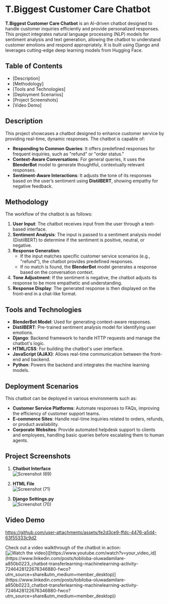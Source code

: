 # T.Biggest Customer Care Chatbot

**T.Biggest Customer Care Chatbot** is an AI-driven chatbot designed to handle customer inquiries efficiently and provide personalized responses. This project integrates natural language processing (NLP) models for sentiment analysis and text generation, allowing the chatbot to understand customer emotions and respond appropriately. It is built using Django and leverages cutting-edge deep learning models from Hugging Face.

## Table of Contents

- [Description]
- [Methodology]
- [Tools and Technologies]
- [Deployment Scenarios]
- [Project Screenshots]
- [Video Demo]

## Description

This project showcases a chatbot designed to enhance customer service by providing real-time, dynamic responses. The chatbot is capable of:
- **Responding to Common Queries**: It offers predefined responses for frequent inquiries, such as "refund" or "order status."
- **Context-Aware Conversations**: For general queries, it uses the **BlenderBot** model to generate thoughtful, contextually relevant responses.
- **Sentiment-Aware Interactions**: It adjusts the tone of its responses based on the user’s sentiment using **DistilBERT**, showing empathy for negative feedback.

## Methodology

The workflow of the chatbot is as follows:

1. **User Input**: The chatbot receives input from the user through a text-based interface.
2. **Sentiment Analysis**: The input is passed to a sentiment analysis model (DistilBERT) to determine if the sentiment is positive, neutral, or negative.
3. **Response Generation**:
   - If the input matches specific customer service scenarios (e.g., "refund"), the chatbot provides predefined responses.
   - If no match is found, the **BlenderBot** model generates a response based on the conversation context.
4. **Tone Adjustment**: If the sentiment is negative, the chatbot adjusts its response to be more empathetic and understanding.
5. **Response Display**: The generated response is then displayed on the front-end in a chat-like format.

## Tools and Technologies

- **BlenderBot Model**: Used for generating context-aware responses.
- **DistilBERT**: Pre-trained sentiment analysis model for identifying user emotions.
- **Django**: Backend framework to handle HTTP requests and manage the chatbot's logic.
- **HTML/CSS**: For building the chatbot's user interface.
- **JavaScript (AJAX)**: Allows real-time communication between the front-end and backend.
- **Python**: Powers the backend and integrates the machine learning models.

## Deployment Scenarios

This chatbot can be deployed in various environments such as:

- **Customer Service Platforms**: Automate responses to FAQs, improving the efficiency of customer support teams.
- **E-commerce Sites**: Handle real-time inquiries related to orders, refunds, or product availability.
- **Corporate Websites**: Provide automated helpdesk support to clients and employees, handling basic queries before escalating them to human agents.

## Project Screenshots

1. **Chatbot Interface**  
![Screenshot (69)](https://github.com/user-attachments/assets/7d35d0c8-1622-4c84-9ed6-d1c37fa6f359)

2. **HTML File**  
![Screenshot (71)](https://github.com/user-attachments/assets/3475fe24-0652-4a23-adaf-772e85d860d8)

3. **Django Settings.py**   
![Screenshot (70)](https://github.com/user-attachments/assets/01539963-2257-4cbd-ab63-c28a3fadf159)

## Video Demo


https://github.com/user-attachments/assets/fe2d3ce9-ffdc-4476-a5d4-63f55333c9d2


Check out a video walkthrough of the chatbot in action:  
[![Watch the video]([[https://img.youtube.com/vi/your_video_id/maxresdefault.jpg](https://www.linkedin.com/posts/tobiloba-oluwadamilare-a850b0223_chatbot-transferlearning-machinelearning-activity-7246428122676346880-fwco?utm_source=share&utm_medium=member_desktop))]([https://www.youtube.com/watch?v=your_video_id](https://www.linkedin.com/posts/tobiloba-oluwadamilare-a850b0223_chatbot-transferlearning-machinelearning-activity-7246428122676346880-fwco?utm_source=share&utm_medium=member_desktop)](https://www.linkedin.com/posts/tobiloba-oluwadamilare-a850b0223_chatbot-transferlearning-machinelearning-activity-7246428122676346880-fwco?utm_source=share&utm_medium=member_desktop))
